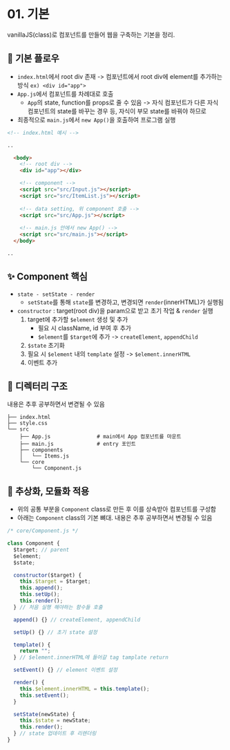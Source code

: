 # 01. 기본

 vanillaJS(class)로 컴포넌트를 만들어 웹을 구축하는 기본을 정리.  


## 💬 기본 플로우

* `index.html`에서 root div 존재 -> 컴포넌트에서 root div에 element를 추가하는 방식 `ex) <div id="app">`
* `App.js`에서 컴포넌트를 차례대로 호출
  * `App`의 state, function를 props로 줄 수 있음 -> 자식 컴포넌트가 다른 자식 컴포넌트의 state를 바꾸는 경우 등, 자식이 부모 state를 바꿔야 하므로
* 최종적으로 `main.js`에서 `new App()`을 호출하여 프로그램 실행

```html
<!-- index.html 예시 -->

..

  <body>
    <!-- root div -->
    <div id="app"></div>

    <!-- component -->
    <script src="src/Input.js"></script>
    <script src="src/ItemList.js"></script>
    
    <!-- data setting, 위 component 호출 -->
    <script src="src/App.js"></script>
    
    <!-- main.js 안에서 new App() -->
    <script src="src/main.js"></script>
  </body>

..
```

## ✨ Component 핵심

* `state - setState - render`
  * `setState`를 통해 `state`를 변경하고, 변경되면 `render`(innerHTML)가 실행됨
* `constructor` : target(root div)을 param으로 받고 초기 작업 & `render` 실행
  1. target에 추가할 `$element` 생성 및 추가
     * 필요 시 className, id 부여 후 추가
     * `$element`를 `$target`에 추가 -> `createElement`, `appendChild`
  2. `$state` 초기화
  3. 필요 시 `$element` 내의 `template` 설정 -> `$element.innerHTML`
  4. 이벤트 추가

## 📁 디렉터리 구조

내용은 추후 공부하면서 변겯될 수 있음
```
├── index.html
├── style.css
└── src
    ├── App.js               # main에서 App 컴포넌트를 마운트
    ├── main.js              # entry 포인트
    ├── components
    │   └── Items.js
    └── core
        └── Component.js
```
  
## 📝 추상화, 모듈화 적용

* 위의 공통 부분을 `Component` class로 만든 후 이를 상속받아 컴포넌트를 구성함
* 아래는 `Component` class의 기본 뼈대. 내용은 추후 공부하면서 변경될 수 있음

```javascript
/* core/Component.js */

class Component {
  $target; // parent
  $element;
  $state;

  constructor($target) {
    this.$target = $target;
    this.append();
    this.setUp();
    this.render();
  } // 처음 실행 해야하는 함수들 호출

  append() {} // createElement, appendChild

  setUp() {} // 초기 state 설정

  template() {
    return "";
  } // $element.innerHTML에 들어갈 tag tamplate return

  setEvent() {} // element 이벤트 설정

  render() {
    this.$element.innerHTML = this.template();
    this.setEvent();
  }

  setState(newState) {
    this.$state = newState;
    this.render();
  } // state 업데이트 후 리렌더링
}
```
